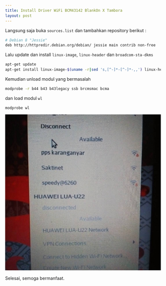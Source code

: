 ```yaml
---
title: Install Driver WiFi BCM43142 BlankOn X Tambora
layout: post
---
```


Langsung saja buka `sources.list` dan tambahkan repository berikut :

```bash
# Debian 8 "Jessie"
deb http://httpredir.debian.org/debian/ jessie main contrib non-free
```

Lalu update dan install `linux-image`, `linux-header` dan `broadcom-sta-dkms`

```bash
apt-get update
apt-get install linux-image-$(uname -r|sed 's,[^-]*-[^-]*-,,') linux-headers-$(uname -r|sed 's,[^-]*-[^-]*-,,') broadcom-sta-dkms
```

Kemudian unload modul yang bermasalah

```bash
modprobe -r b44 b43 b43legacy ssb brcmsmac bcma
```

dan load modul `wl`

```
modprobe wl
```

![successful](/migrated/blog/img/wlan.png)

Selesai, semoga bermanfaat.
